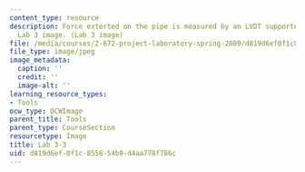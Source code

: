 ```yaml
---
content_type: resource
description: Force exterted on the pipe is measured by an LVDT supported as a cantilever.
  Lab 3 image. (Lab 3 image)
file: /media/courses/2-672-project-laboratory-spring-2009/d819d6ef0f1c855854b9d4aa778f786c_lab33.jpg
file_type: image/jpeg
image_metadata:
  caption: ''
  credit: ''
  image-alt: ''
learning_resource_types:
- Tools
ocw_type: OCWImage
parent_title: Tools
parent_type: CourseSection
resourcetype: Image
title: Lab 3-3
uid: d819d6ef-0f1c-8558-54b9-d4aa778f786c
---
```

